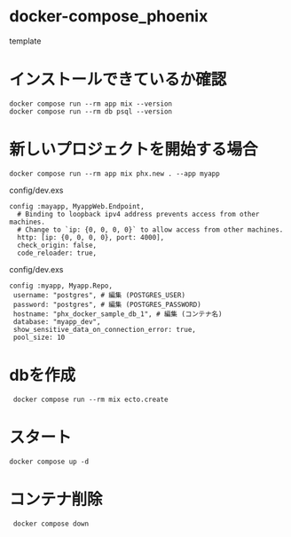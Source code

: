 # docker-compose_phoenix
template

# インストールできているか確認
```
docker compose run --rm app mix --version
docker compose run --rm db psql --version
```
# 新しいプロジェクトを開始する場合
```
docker compose run --rm app mix phx.new . --app myapp
```

config/dev.exs
```
config :mayapp, MyappWeb.Endpoint,
  # Binding to loopback ipv4 address prevents access from other machines.
  # Change to `ip: {0, 0, 0, 0}` to allow access from other machines.
  http: [ip: {0, 0, 0, 0}, port: 4000],
  check_origin: false,
  code_reloader: true,
 ```
 
 config/dev.exs
 ```
 config :myapp, Myapp.Repo,
  username: "postgres", # 編集 (POSTGRES_USER)
  password: "postgres", # 編集 (POSTGRES_PASSWORD)
  hostname: "phx_docker_sample_db_1", # 編集 (コンテナ名)
  database: "myapp_dev",
  show_sensitive_data_on_connection_error: true,
  pool_size: 10
 ```
 
 # dbを作成
 ```
  docker compose run --rm mix ecto.create
 ```
 
 # スタート
 ```
 docker compose up -d
 ```
 # コンテナ削除
 ```
  docker compose down
 ```
